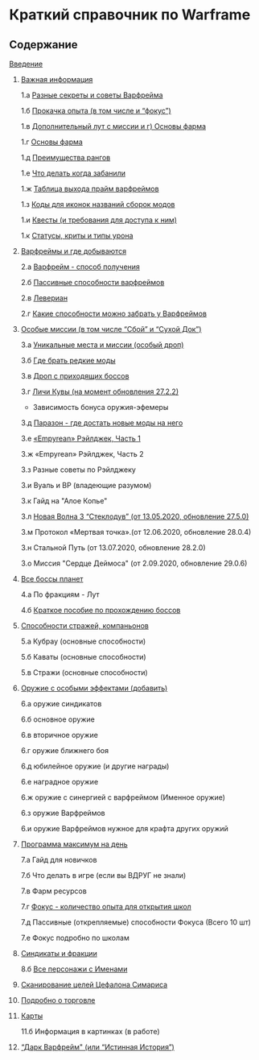 # Краткий справочник по Warframe

## Содержание

[Введение](index_1.md)

1. [Важная информация](01.md)

    1.а [Разные секреты и советы Варфрейма](01_a.md)

    1.б [Прокачка опыта (в том числе и “фокус”)](01_b.md)

    1.в [Дополнительный лут с миссии и  г) Основы фарма](01_cd.md)

    1.г [Основы фарма](01_сd.md)

    1.д [Преимущества рангов](01_e.md)

    1.е [Что делать когда забанили](01_f.md)

    1.ж [Таблица выхода прайм варфреймов](01_g.md)

    1.з [Коды для иконок названий сборок модов](01_h.md)

    1.и [Квесты (и требования для доступа к ним)](01_i.md)

    1.к [Статусы,  криты и типы урона](01_j.md)


2. [Варфреймы и где добываются](02.md)

    2.а [Варфрейм   - способ получения](02.md)

    2.б [Пассивные способности варфреймов](02_b.md)

    2.в [Левериан](02_c.md)
    
    2.г [Какие способности можно забрать у Варфреймов](02_c.md)


3. [Особые миссии (в том числе “Сбой” и “Сухой Док”)](03.md)

    3.а [Уникальные места и миссии (особый дроп)](03.md)

    3.б [Где брать редкие моды](03_b.md)

    3.в [Дроп с приходящих боссов](03_c.md)

    3.г [Личи Кувы (на момент обновления 27.2.2)](03_d.md)

    - Зависимость бонуса оружия-эфемеры

    3.д [Паразон - где достать новые моды на него](03_d.md)

    3.е [«Empyrean» Рэйлджек, Часть 1](03_f.md)

    3.ж «Empyrean» Рэйлджек, Часть 2

    3.з Разные советы по Рэйлджеку

    3.и Вуаль и ВР (владеющие разумом)

    3.к Гайд на "Алое Копье"

    3.л [Новая Волна 3 “Стеклодув” (от 13.05.2020, обновление 27.5.0)](03_g.md)

    3.м Протокол «Мертвая точка».(от 12.06.2020, обновление 28.0.4)

    3.н Стальной Путь (от 13.07.2020, обновление 28.2.0)
    
    3.о Миссия "Сердце Деймоса" (от 2.09.2020, обновление 29.0.6)


4. [Все боссы планет](04.md)

    4.а По фракциям - Лут

    4.б [Краткое пособие по прохождению боссов](04_b.md)


5. [Способности стражей, компаньонов](05.md)

    5.а Кубрау (основные способности)

    5.б Каваты (основные способности)

    5.в Стражи (основные способности)


6. [Оружие с особыми эффектами (добавить)](06.md)

    6.а оружие синдикатов

    6.б основное оружие

    6.в вторичное оружие

    6.г оружие ближнего боя

    6.д юбилейное оружие (и другие награды)

    6.е наградное оружие

    6.ж оружие с синергией с варфреймом (Именное оружие)

    6.з оружие Варфреймов

    6.и оружие Варфреймов нужное для крафта других оружий


7. [Программа максимум на день](07.md)

    7.а Гайд для новичков

    7.б Что делать в игре (если вы ВДРУГ не знали)
    
    7.в Фарм ресурсов

    7.г [Фокус - количество опыта для открытия школ](07_d.md)

    7.д Пассивные (открепляемые) способности Фокуса (Всего 10 шт)

    7.е Фокус подробно по школам

   
8. [Синдикаты и фракции](08.md)
   
    8.б [Все персонажи с Именами](08_b.md)

9.  [Сканирование целей Цефалона Симариса](09.md)

10. [Подробно о торговле](10.md)

11. [Карты](11.md)
    
    11.б Информация в картинках (в работе)  

12. [“Дарк Варфрейм" (или “Истинная История”)](12.md)



